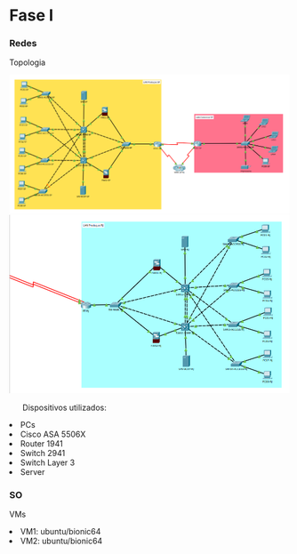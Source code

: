 <h1>Fase I</h1>

<h3>Redes</h3>
<p>Topologia</p>
<img src="https://github.com/hakstol/Projetos/blob/main/Fase%20I/Redes/topologia-pt1.png" /img>
<img src="https://github.com/hakstol/Projetos/blob/main/Fase%20I/Redes/topologia-pt2.png" /img>
<ul>Dispositivos utilizados:</ul>
<li>PCs</li>
<li>Cisco ASA 5506X</li>
<li>Router 1941</li>
<li>Switch 2941</li>
<li>Switch Layer 3</li>
<li>Server</li>

<h3>SO</h3>
<p>VMs</p>
<li>VM1: ubuntu/bionic64</li>
<li>VM2: ubuntu/bionic64</li>
